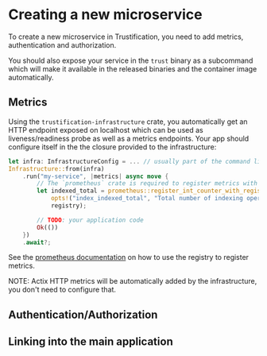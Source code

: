 # Creating a new microservice

To create a new microservice in Trustification, you need to add metrics, authentication and authorization.

You should also expose your service in the `trust` binary as a subcommand which will make it available in the released binaries and the container image automatically.

## Metrics

Using the `trustification-infrastructure` crate, you automatically get an HTTP endpoint exposed on localhost which can be used as liveness/readiness probe as well as a metrics endpoints. Your app should configure itself in the the closure provided to the infrastructure:

```rust
let infra: InfrastructureConfig = ... // usually part of the command line arguments
Infrastructure::from(infra)
    .run("my-service", |metrics| async move {
        // The `prometheus` crate is required to register metrics with the metrics instance.
        let indexed_total = prometheus::register_int_counter_with_registry!(
            opts!("index_indexed_total", "Total number of indexing operations"),
            registry);

        // TODO: your application code
        Ok(())
    })
    .await?;
```

See the [prometheus documentation](https://docs.rs/prometheus/latest/prometheus/) on how to use the registry to register metrics.

NOTE: Actix HTTP metrics will be automatically added by the infrastructure, you don't need to configure that.

## Authentication/Authorization

## Linking into the main application
